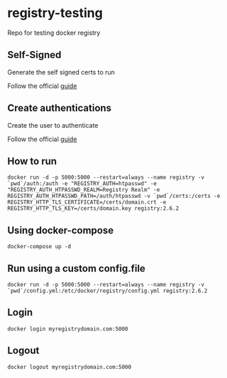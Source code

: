 # registry-testing

Repo for testing docker registry

## Self-Signed

Generate the self signed certs to run

Follow the official [guide](https://docs.docker.com/registry/insecure/#use-self-signed-certificates)

## Create authentications

Create the user to authenticate

Follow the official [guide](https://docs.docker.com/registry/deploying/#native-basic-auth)

## How to run

```docker run -d -p 5000:5000 --restart=always --name registry -v `pwd`/auth:/auth -e "REGISTRY_AUTH=htpasswd" -e "REGISTRY_AUTH_HTPASSWD_REALM=Registry Realm" -e REGISTRY_AUTH_HTPASSWD_PATH=/auth/htpasswd -v `pwd`/certs:/certs -e REGISTRY_HTTP_TLS_CERTIFICATE=/certs/domain.crt -e REGISTRY_HTTP_TLS_KEY=/certs/domain.key registry:2.6.2```

## Using docker-compose

`docker-compose up -d`

## Run using a custom config.file

```
docker run -d -p 5000:5000 --restart=always --name registry -v `pwd`/config.yml:/etc/docker/registry/config.yml registry:2.6.2
```


## Login

`docker login myregistrydomain.com:5000`


## Logout

`docker logout myregistrydomain.com:5000`
